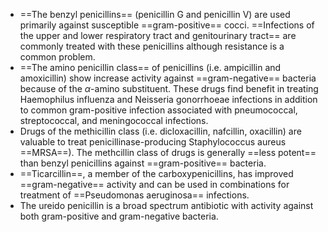 - ==The benzyl penicillins== (penicillin G and penicillin V) are used primarily against susceptible ==gram-positive== cocci. ==Infections of the upper and lower respiratory tract and genitourinary tract== are commonly treated with these penicillins although resistance is a common problem.
- ==The amino penicillin class== of penicillins (i.e. ampicillin and amoxicillin) show increase activity against ==gram-negative== bacteria because of the $\alpha$-amino substituent. These drugs find benefit in treating Haemophilus influenza and Neisseria gonorrhoeae infections in addition to common gram-positive infection associated with pneumococcal, streptococcal, and meningococcal infections.
- Drugs of the methicillin class (i.e. dicloxacillin, nafcillin, oxacillin) are valuable to treat penicillinase-producing Staphylococcus aureus ==MRSA==). The methcillin class of drugs is generally ==less potent== than benzyl penicillins against ==gram-positive== bacteria.
- ==Ticarcillin==, a member of the carboxypenicillins, has improved ==gram-negative== activity and can be used in combinations for treatment of ==Pseudomonas aeruginosa== infections.
- The ureido penicillin is a broad spectrum antibiotic with activity against both gram-positive and gram-negative bacteria.